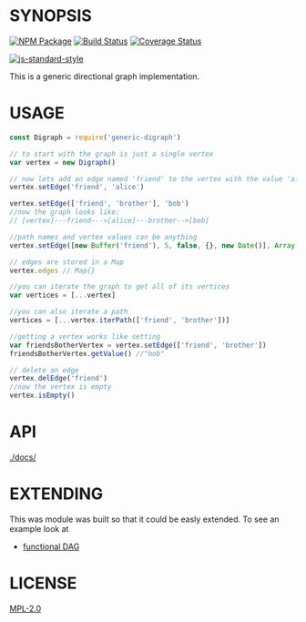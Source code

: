 # SYNOPSIS 
[![NPM Package](https://img.shields.io/npm/v/generic-digraph.svg?style=flat-square)](https://www.npmjs.org/package/generic-digraph)
[![Build Status](https://img.shields.io/travis/wanderer/generic-digraph.svg?branch=master&style=flat-square)](https://travis-ci.org/wanderer/generic-digraph)
[![Coverage Status](https://img.shields.io/coveralls/wanderer/generic-digraph.svg?style=flat-square)](https://coveralls.io/r/wanderer/generic-digraph)

[![js-standard-style](https://cdn.rawgit.com/feross/standard/master/badge.svg)](https://github.com/feross/standard)  

This is a generic directional graph implementation.

# USAGE

```javascript
const Digraph = require('generic-digraph')

// to start with the graph is just a single vertex
var vertex = new Digraph()

// now lets add an edge named 'friend' to the vertex with the value 'alice'
vertex.setEdge('friend', 'alice')

vertex.setEdge(['friend', 'brother'], 'bob')
//now the graph looks like:
// [vertex]---friend--->[alice]---brother-->[bob]

//path names and vertex values can be anything
vertex.setEdge([new Buffer('friend'), 5, false, {}, new Date()], Array())

// edges are stored in a Map
vertex.edges // Map{}

//you can iterate the graph to get all of its vertices
var vertices = [...vertex]

//you can also iterate a path
vertices = [...vertex.iterPath(['friend', 'brother'])]

//getting a vertex works like setting
var friendsBotherVertex = vertex.setEdge(['friend', 'brother'])
friendsBotherVertex.getValue() //"bob"

// delete an edge
vertex.delEdge('friend')
//now the vertex is empty
vertex.isEmpty()
```

# API
[./docs/](./docs/index.md)

# EXTENDING
This was module was built so that it could be easly extended. To see an example look at
* [functional DAG](https://github.com/wanderer/functional-dag)

# LICENSE
[MPL-2.0](https://tldrlegal.com/license/mozilla-public-license-2.0-(mpl-2))
